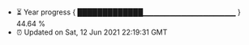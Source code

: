 - ⏳ Year progress { █████████████▁▁▁▁▁▁▁▁▁▁▁▁▁▁▁▁▁ } 44.64 %
- ⏰ Updated on Sat, 12 Jun 2021 22:19:31 GMT

